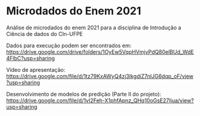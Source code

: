 # Microdados do Enem 2021
Análise de microdados do enem 2021 para a disciplina de Introdução a Ciência de dados do CIn-UFPE  
  
Dados para execução podem ser encontrados em:  
https://drive.google.com/drive/folders/1OyEw5VqpHVmjvPdQ80elBUd_WdE4FlbC?usp=sharing  
  
Vídeo de apresentação:  
https://drive.google.com/file/d/1tz79KxAWyQ4zj3IkgdiZ7nIJG6dqp_oF/view?usp=sharing

Desenvolvimento de modelos de predição (Parte II do projeto):  
https://drive.google.com/file/d/1vI2Feh-X1phfApnz_QHq10oGsE27Ijua/view?usp=sharing
